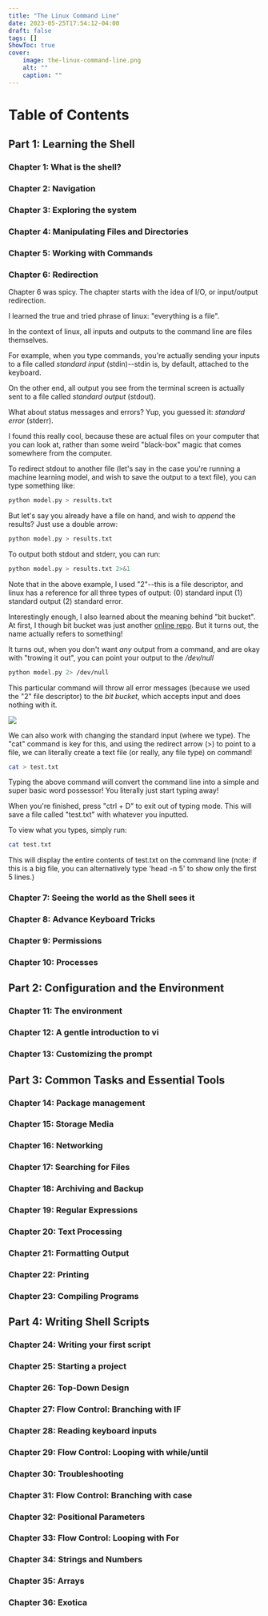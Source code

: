 ```yaml
---
title: "The Linux Command Line"
date: 2023-05-25T17:54:12-04:00
draft: false
tags: []
ShowToc: true
cover:
    image: the-linux-command-line.png
    alt: ""
    caption: ""
---
```


# Table of Contents
## Part 1: Learning the Shell
### Chapter 1: What is the shell?
### Chapter 2: Navigation
### Chapter 3: Exploring the system
### Chapter 4: Manipulating Files and Directories
### Chapter 5: Working with Commands
### Chapter 6: Redirection

Chapter 6 was spicy. The chapter starts with the idea of I/O, or input/output redirection.

I learned the true and tried phrase of linux: "everything is a file".

In the context of linux, all inputs and outputs to the command line are files themselves.

For example, when you type commands, you're actually sending your inputs to a file called *standard input* (stdin)--stdin is, by default, attached to the keyboard.

On the other end, all output you see from the terminal screen is actually sent to a file called *standard output* (stdout).

What about status messages and errors? Yup, you guessed it: *standard error* (stderr).

I found this really cool, because these are actual files on your computer that you can look at, rather than some weird "black-box" magic that comes somewhere from the computer.

To redirect stdout to another file (let's say in the case you're running a machine learning model, and wish to save the output to a text file), you can type something like:

```sh
python model.py > results.txt
```

But let's say you already have a file on hand, and wish to *append* the results? Just use a double arrow:

```sh
python model.py > results.txt
```

To output both stdout and stderr, you can run:

```sh
python model.py > results.txt 2>&1 
```

Note that in the above example, I used "2"--this is a file descriptor, and linux has a reference for all three types of output: (0) standard input (1) standard output (2) standard error.

Interestingly enough, I also learned about the meaning behind "bit bucket". At first, I though bit bucket was just another [online repo](https://bitbucket.org/product). But it turns out, the name actually refers to something!

It turns out, when you don't want *any* output from a command, and are okay with "trowing it out", you can point your output to the */dev/null*

```sh
python model.py 2> /dev/null
```

This particular command will throw all error messages (because we used the "2" file descriptor) to the *bit bucket*, which accepts input and does nothing with it.

![](/the-linux-command-line1.png)

We can also work with changing the standard input (where we type).
The "cat" command is key for this, and using the redirect arrow (>) to point to a file, we can literally create a text file (or really, any file type) on command!

```sh
cat > test.txt
```


Typing the above command will convert the command line into a simple and super basic word possessor! You literally just start typing away!

When you're finished, press "ctrl + D" to exit out of typing mode. This will save a file called "test.txt" with whatever you inputted.

To view what you types, simply run:
```sh
cat test.txt
```
This will display the entire contents of test.txt on the command line (note: if this is a big file, you can alternatively type 'head -n 5' to show only the first 5 lines.)

### Chapter 7: Seeing the world as the Shell sees it
### Chapter 8: Advance Keyboard Tricks
### Chapter 9: Permissions
### Chapter 10: Processes 
## Part 2: Configuration and the Environment
### Chapter 11: The environment
### Chapter 12: A gentle introduction to vi
### Chapter 13: Customizing the prompt
## Part 3: Common Tasks and Essential Tools
### Chapter 14: Package management
### Chapter 15: Storage Media
### Chapter 16: Networking
### Chapter 17: Searching for Files
### Chapter 18: Archiving and Backup
### Chapter 19: Regular Expressions
### Chapter 20: Text Processing
### Chapter 21: Formatting Output
### Chapter 22: Printing
### Chapter 23: Compiling Programs
## Part 4: Writing Shell Scripts
### Chapter 24: Writing your first script
### Chapter 25: Starting a project
### Chapter 26: Top-Down Design
### Chapter 27: Flow Control: Branching with IF
### Chapter 28: Reading keyboard inputs
### Chapter 29: Flow Control: Looping with while/until
### Chapter 30: Troubleshooting
### Chapter 31: Flow Control: Branching with case
### Chapter 32: Positional Parameters
### Chapter 33: Flow Control: Looping with For
### Chapter 34: Strings and Numbers
### Chapter 35: Arrays
### Chapter 36: Exotica



